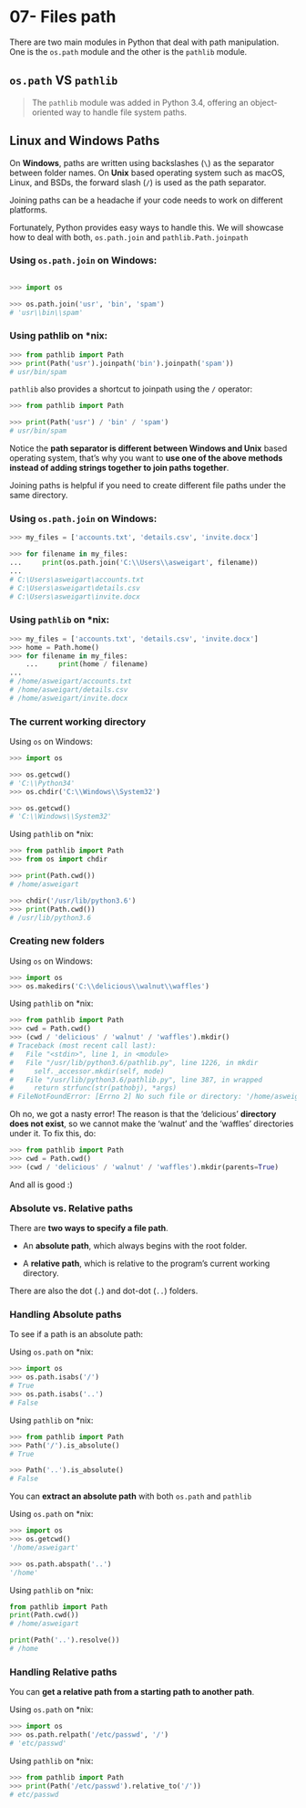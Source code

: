 # 07- Files path

There are two main modules in Python that deal with path manipulation. 
One is the `os.path` module and the other is the `pathlib` module.

## `os.path` VS `pathlib`

> The `pathlib` module was added in Python 3.4, offering an object-oriented way to handle file system paths.

## Linux and Windows Paths
On **Windows**, paths are written using backslashes (`\`) as the separator between folder names. 
On **Unix** based operating system such as macOS, Linux, and BSDs, the forward slash (`/`) is used as the path separator. 

Joining paths can be a headache if your code needs to work on different platforms.

Fortunately, Python provides easy ways to handle this. 
We will showcase how to deal with both, `os.path.join` and `pathlib.Path.joinpath`

### Using `os.path.join` on Windows:

```python

>>> import os

>>> os.path.join('usr', 'bin', 'spam')
# 'usr\\bin\\spam'
```
### Using pathlib on *nix:

```python
>>> from pathlib import Path
>>> print(Path('usr').joinpath('bin').joinpath('spam'))
# usr/bin/spam
```

`pathlib` also provides a shortcut to joinpath using the `/` operator:

```python
>>> from pathlib import Path

>>> print(Path('usr') / 'bin' / 'spam')
# usr/bin/spam
```

Notice the **path separator is different between Windows and Unix** based operating system, 
that’s why you want to **use one of the above methods instead of adding strings together to join paths together**.

Joining paths is helpful if you need to create different file paths under the same directory.

### Using `os.path.join` on Windows:

```python
>>> my_files = ['accounts.txt', 'details.csv', 'invite.docx']

>>> for filename in my_files:
...     print(os.path.join('C:\\Users\\asweigart', filename))
...
# C:\Users\asweigart\accounts.txt
# C:\Users\asweigart\details.csv
# C:\Users\asweigart\invite.docx
```
### Using `pathlib` on *nix:

```python
>>> my_files = ['accounts.txt', 'details.csv', 'invite.docx']
>>> home = Path.home()
>>> for filename in my_files:
    ...     print(home / filename)
...
# /home/asweigart/accounts.txt
# /home/asweigart/details.csv
# /home/asweigart/invite.docx
```

### The current working directory

Using `os` on Windows:

```python
>>> import os

>>> os.getcwd()
# 'C:\\Python34'
>>> os.chdir('C:\\Windows\\System32')

>>> os.getcwd()
# 'C:\\Windows\\System32'
```


Using `pathlib` on *nix:

```python
>>> from pathlib import Path
>>> from os import chdir

>>> print(Path.cwd())
# /home/asweigart

>>> chdir('/usr/lib/python3.6')
>>> print(Path.cwd())
# /usr/lib/python3.6
```

### Creating new folders

Using `os` on Windows:

```python
>>> import os
>>> os.makedirs('C:\\delicious\\walnut\\waffles')
```

Using `pathlib` on *nix:

```python
>>> from pathlib import Path
>>> cwd = Path.cwd()
>>> (cwd / 'delicious' / 'walnut' / 'waffles').mkdir()
# Traceback (most recent call last):
#   File "<stdin>", line 1, in <module>
#   File "/usr/lib/python3.6/pathlib.py", line 1226, in mkdir
#     self._accessor.mkdir(self, mode)
#   File "/usr/lib/python3.6/pathlib.py", line 387, in wrapped
#     return strfunc(str(pathobj), *args)
# FileNotFoundError: [Errno 2] No such file or directory: '/home/asweigart/delicious/walnut/waffles'
```

Oh no, we got a nasty error! 
The reason is that the ‘delicious’ **directory does not exist**, 
so we cannot make the ‘walnut’ and the ‘waffles’ directories under it. 
To fix this, do:

```python
>>> from pathlib import Path
>>> cwd = Path.cwd()
>>> (cwd / 'delicious' / 'walnut' / 'waffles').mkdir(parents=True)
```

And all is good :)

### Absolute vs. Relative paths

There are **two ways to specify a file path**.

* An **absolute path**, which always begins with the root folder.

* A **relative path**, which is relative to the program’s current working directory.

There are also the dot (`.`) and dot-dot (`..`) folders.

### Handling Absolute paths

To see if a path is an absolute path:

Using `os.path` on *nix:

```python
>>> import os
>>> os.path.isabs('/')
# True
>>> os.path.isabs('..')
# False
```

Using `pathlib` on *nix:

```python
>>> from pathlib import Path
>>> Path('/').is_absolute()
# True

>>> Path('..').is_absolute()
# False
```

You can **extract an absolute path** with both `os.path` and `pathlib`

Using `os.path` on *nix:
```python
>>> import os
>>> os.getcwd()
'/home/asweigart'

>>> os.path.abspath('..')
'/home'
```

Using `pathlib` on *nix:
```python
from pathlib import Path
print(Path.cwd())
# /home/asweigart

print(Path('..').resolve())
# /home
```

### Handling Relative paths
You can **get a relative path from a starting path to another path**.

Using `os.path` on *nix:

```python
>>> import os
>>> os.path.relpath('/etc/passwd', '/')
# 'etc/passwd'
```
Using `pathlib` on *nix:

```python
>>> from pathlib import Path
>>> print(Path('/etc/passwd').relative_to('/'))
# etc/passwd
```

